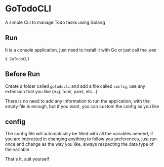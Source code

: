 # GoTodoCLI

A simple CLI to manage Todo tasks using Golang

## Run
It is a console application, just need to install it with Go or just call the .exe

`$ GoTodoCLI`

## Before Run
Create a folder called `gotodocli` and add a file called `config`, use any extension that you like (e.g. toml, yaml, etc...)

There is no need to add any information to run the application, with the empty file is enough, but if you want, you can custom the config as you like

## config
The config file will automatically be filled with all the variables needed, if you are interested in changing anything to follow you preferences, just run once and change as the way you like, always respecting the data type of the variable

That's it, suit yourself
